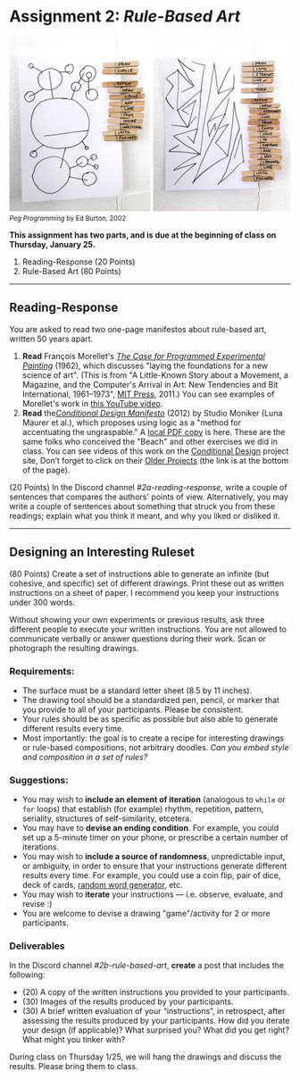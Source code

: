 # Assignment 2: *Rule-Based Art*


![Peg Programming by Ed Burton](files/peg-programming-by-ed-burton.jpg)<br/><small>*Peg Programming* by Ed Burton, 2002</small>

**This assignment has two parts, and is due at the beginning of class on Thursday, January 25.**

1. Reading-Response (20 Points)
2. Rule-Based Art (80 Points)


---

## Reading-Response

You are asked to read two one-page manifestos about rule-based art, written 50 years apart. 

1. **Read** François Morellet's [*The Case for Programmed Experimental Painting*](files/morellet-case-for-programmed-painting.jpg) (1962), which discusses "laying the foundations for a new science of art". (This is from "A Little-Known Story about a Movement, a Magazine, and the Computer's Arrival in Art: New Tendencies and Bit International, 1961–1973", [MIT Press](https://mitpress.mit.edu/9780262515818/a-little-known-story-about-a-movement-a-magazine-and-the-computers-arrival-in-art/), 2011.) You can see examples of Morellet's work in [this YouTube video](https://www.youtube.com/watch?v=QmXDF_IZcF8). 
2. **Read** the[*Conditional Design Manifesto*](https://conditionaldesign.org/manifesto/) (2012) by Studio Moniker (Luna Maurer et al.), which proposes using logic as a "method for accentuating the ungraspable." A [local PDF copy](files/conditional_design_manifesto.pdf) is here. These are the same folks who conceived the "Beach" and other exercises we did in class. You can see videos of this work on the [Conditional Design](http://conditionaldesign.org/) project site,  Don’t forget to click on their [Older Projects](https://conditionaldesign.org/index.html@articles=2.html) (the link is at the bottom of the page). 

(20 Points) In the Discord channel *#2a-reading-response*, write a couple of sentences that compares the authors' points of view. Alternatively, you may write a couple of sentences about something that struck you from these readings; explain what you think it meant, and why you liked or disliked it. 


---

## Designing an Interesting Ruleset

(80 Points) Create a set of instructions able to generate an infinite (but cohesive, and specific) set of different drawings. Print these out as written instructions on a sheet of paper. I recommend you keep your instructions under 300 words.

Without showing your own experiments or previous results, ask three different people to execute your written instructions. You are not allowed to communicate verbally or answer questions during their work. Scan or photograph the resulting drawings.

### Requirements:

* The surface must be a standard letter sheet (8.5 by 11 inches).
* The drawing tool should be a standardized pen, pencil, or marker that you provide to all of your participants. Please be consistent.
* Your rules should be as specific as possible but also able to generate different results every time. 
* Most importantly: the goal is to create a recipe for interesting drawings or rule-based compositions, not arbitrary doodles. *Can you embed style and composition in a set of rules?*

### Suggestions:

* You may wish to **include an element of iteration** (analogous to `while` or `for` loops) that establish (for example) rhythm, repetition, pattern, seriality, structures of self-similarity, etcetera. 
* You may have to **devise an ending condition**. For example, you could set up a 5-minute timer on your phone, or prescribe a certain number of iterations.
* You may wish to **include a source of randomness**, unpredictable input, or ambiguity, in order to ensure that your instructions generate different results every time. For example, you could use a coin flip, pair of dice, deck of cards, [random word generator](https://randomwordgenerator.com/), etc.
* You may wish to **iterate** your instructions — i.e. observe, evaluate, and revise :)
* You are welcome to devise a drawing "game"/activity for 2 or more participants.

### Deliverables

In the Discord channel *#2b-rule-based-art*, **create** a post that includes the following:

* (20) A copy of the written instructions you provided to your participants.
* (30) Images of the results produced by your participants.
* (30) A brief written evaluation of your “instructions”, in retrospect, after assessing the results produced by your participants. How did you iterate your design (if applicable)? What surprised you? What did you get right? What might you tinker with?

During class on Thursday 1/25, we will hang the drawings and discuss the results. Please bring them to class.
